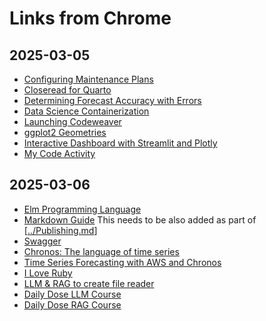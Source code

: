# Links from Chrome

## 2025-03-05

- [Configuring Maintenance Plans](https://www.sqlservercentral.com/articles/configuring-maintenance-plans-in-sql-server?utm_source=BIPro+Newsletter&utm_medium=email&utm_campaign=20250305&utm_content=1101377483-PACKT250219015)
- [Closeread for Quarto](https://closeread.netlify.app/reference/)
- [Determining Forecast Accuracy with Errors](https://arxiv.org/pdf/2502.14173)
- [Data Science Containerization](https://towardsdatascience.com/why-data-scientists-should-care-about-containers-and-stand-out-with-this-knowledge/?utm_source=DataPro+Newsletter&utm_medium=email&utm_campaign=20250220&utm_content=1101377483-PACKT250219014)
- [Launching Codeweaver](https://tesserato.web.app/posts/2025-02-12-CodeWeaver-launch/index.html?utm_source=ProgrammingPro+Newsletter&utm_medium=email&utm_campaign=20250220&utm_content=1101377483-PACKT250210010)
- [ggplot2 Geometries](https://thiyangt.github.io/geom.encyclopedia/)
- [Interactive Dashboard with Streamlit and Plotly](https://medium.com/towards-data-science/a-multi-page-interactive-dashboard-with-streamlit-and-plotly-c3182443871a)
- [My Code Activity](https://marketplace.visualstudio.com/items?itemName=ernicani.my-code-activity-ext)

## 2025-03-06

- [Elm Programming Language](https://guide.elm-lang.org/)
- [Markdown Guide](https://www.markdownguide.org/) This needs to be also added as part of [[../Publishing.md]]
- [Swagger](https://swagger.io/tools/open-source/)
- [Chronos: The language of time series](https://arxiv.org/pdf/2403.07815)
- [Time Series Forecasting with AWS and Chronos](https://aws.amazon.com/blogs/machine-learning/time-series-forecasting-with-llm-based-foundation-models-and-scalable-aiops-on-aws/?utm_source=DataPro+Newsletter&utm_medium=email&utm_campaign=20250306&utm_content=1101377483-PACKT250306004)
- [I Love Ruby](https://i-love-ruby.gitlab.io/book.html)
- [LLM & RAG to create file reader](https://towardsdatascience.com/llm-rag-creating-an-ai-powered-file-reader-assistant/)
- [Daily Dose LLM Course](https://www.dailydoseofds.com/ai-agents-crash-course-part-1-with-implementation/)
- [Daily Dose RAG Course](https://www.dailydoseofds.com/tag/rag-crash-course/)

[../Publishing.md]: ../Publishing.md "Publishing"


[//begin]: # "Autogenerated link references for markdown compatibility"
[../Publishing.md]: ../Publishing.md "Publishing"
[//end]: # "Autogenerated link references"
